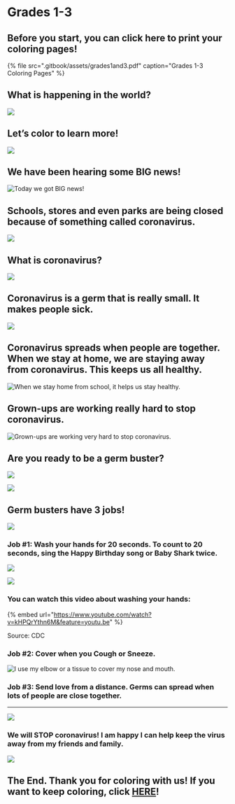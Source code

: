 # Grades 1-3

## Before you start, you can click here to print your coloring pages!

{% file src=".gitbook/assets/grades1and3.pdf" caption="Grades 1-3 Coloring Pages" %}

## What is happening in the world?

![](.gitbook/assets/confused-kid.png)

## **Let’s color to learn more!**

![](.gitbook/assets/drawing.png)

## **We have been hearing some BIG news!** 

![Today we got BIG news!](.gitbook/assets/image%20%289%29.png)

## **Schools, stores and even parks are being closed because of something called coronavirus.**

![](https://lh5.googleusercontent.com/0E_tOL3pD5uBAm7Ybiu5-PJntgMXS_mSHPnthMV-KEO-Q39tp13d0-_WNHNUpH0gVWT8dPmcUhkh6fFm1Cemd0-p4lgfmI4oNa8t81BvE-iK4bK5PPIw9DksERvUg70gqocRzwNx)

## **What is coronavirus?**

![](.gitbook/assets/confused.png)

## **Coronavirus is a germ that is really small. It makes people sick.**

![](.gitbook/assets/3dgerm.png)

## **Coronavirus spreads when people are together. When we stay at home, we are staying away from coronavirus. This keeps us all healthy.** 

![When we stay home from school, it helps us stay healthy.](.gitbook/assets/image%20%284%29.png)

## **Grown-ups are working really hard to stop coronavirus.**

![Grown-ups are working very hard to stop coronavirus.](.gitbook/assets/image%20%283%29.png)

## **Are you ready to be a germ buster?**

![](.gitbook/assets/germ-buster-1.png)

![](https://lh6.googleusercontent.com/icl9Pt5Oi2shc-0uSPqKAmkW9MvAr9XZcC_AxqMjx99E3vmh7QXj0SgMnkPcWn8X_1qBPRninp6WH76pTHhza-jUplVsN-6ZcQT9_yoWr5eqFbtYCbFZamELuc5xoqGCTZKXqVf1)

## **Germ busters have 3 jobs!**

![](.gitbook/assets/counting-covid%20%282%29.png)

### **Job \#1: Wash your hands for 20 seconds. To count to 20 seconds, sing the Happy Birthday song or Baby Shark twice.** 

![](https://lh5.googleusercontent.com/fSdJA0R33KXwCdYeTDL9DgfobZKCoERs3PzjAmhzEU1sKpwrPneKT2fuvgNDzHXsugLGKhK_z04R89AfyZSGz3ivREpigohlqkFDfmmiivcI8XT1WZRX6rAaOOAM_x8xxdMZ-RYA)

![](https://lh3.googleusercontent.com/XyIfcqzv-BdEbojxYg2SaCEZLyhCkBEUlCvjUFlmkx4ZSXABwC0HfGdXw6gVxaZ_WBHCvCokwlndHd2GymHMK2oxbrbkvRRnTKPv9-JdKAglVZKbN1uCMfCUEzj_n3Pn3qBthCck)

### **You can watch this video about washing your hands:**

{% embed url="https://www.youtube.com/watch?v=kHPQrYthn6M&feature=youtu.be" %}

Source: CDC

### **Job \#2: Cover when you Cough or Sneeze.**

![I use my elbow or a tissue to cover my nose and mouth.](.gitbook/assets/image%20%282%29.png)

### **Job \#3: Send love from a distance. Germs can spread when lots of people are close together.**

  ****

![](https://lh3.googleusercontent.com/nXKms_Vfm7jy50c_TE8-_bo2GIM_1NaQF3AtXKIcwcdl113T-_fkgw2PGqtDELatV9G9A6dC71Jr-vBOCVp72ymEtZuVFhXBFdE4BJVaztBCfmE-iySTxfzamprCZKr9EVIFTCUJ)

### **We will STOP coronavirus! I am happy I can help keep the virus away from my friends and family.**

![](https://lh6.googleusercontent.com/Slu3sceW8FUlaR7MepDl1eTsKsrsSUDEopMgwgl26ArjWhfsXwWMMCMFr4AQ5hLm79Wf7RynEUSkKxTI9Cr-n_nJPUgMtCj217_0m27lLc2leoM0VzjwQGl5xe32BoPxA20JxmlC)

## **The End. Thank you for coloring with us! If you want to keep coloring, click** [**HERE**](https://www.coloringforcovid.com/)**!**  

